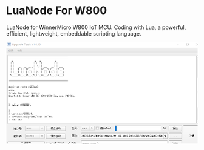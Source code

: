 # LuaNode For W800

LuaNode for WinnerMicro W800 IoT MCU. Coding with Lua, a powerful, efficient, lightweight, embeddable scripting language.

![Image text](https://raw.githubusercontent.com/Nicholas3388/LuaNodeForW800/master/img/boot.png)
